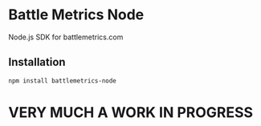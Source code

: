 Battle Metrics Node
=========

Node.js SDK for battlemetrics.com

## Installation

  `npm install battlemetrics-node`


# VERY MUCH A WORK IN PROGRESS
